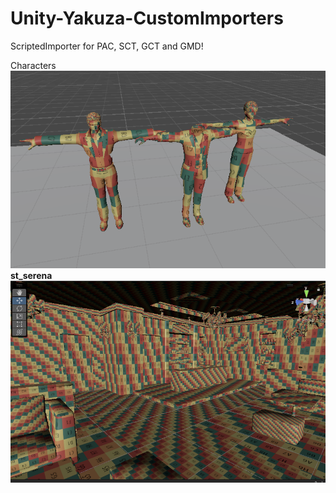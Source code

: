 # Unity-Yakuza-CustomImporters
ScriptedImporter for PAC, SCT, GCT and GMD!


Characters
<b>
![Image](https://github.com/Fronkln/Unity-Yakuza-CustomImporters/blob/main/preview.png)
<b>
st_serena
<b>
![Image](https://github.com/Fronkln/Unity-Yakuza-CustomImporters/blob/main/preview2.png)
